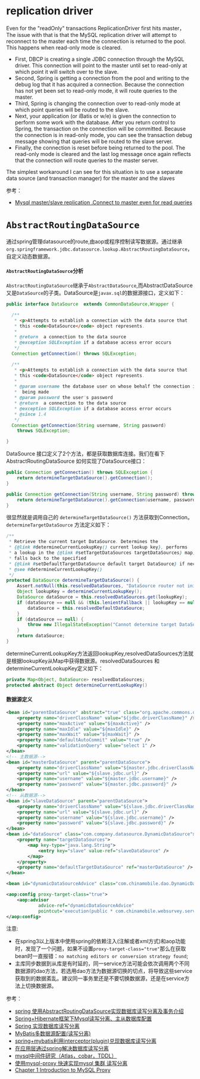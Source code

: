 # replication driver

Even for the "readOnly" transactions ReplicationDriver first hits master，The issue with that is that the MySQL replication driver will attempt to reconnect to the master each time the connection is returned to the pool. This happens when read-only mode is cleared.

- First, DBCP is creating a single JDBC connection through the MySQL driver. This connection will point to the master until set to read-only at which point it will switch over to the slave.
- Second, Spring is getting a connection from the pool and writing to the debug log that it has acquired a connection. Because the connection has not yet been set to read-only mode, it will route queries to the master.
- Third, Spring is changing the connection over to read-only mode at which point queries will be routed to the slave.
- Next, your application (or iBatis or w/e) is given the connection to perform some work with the database.
After you return control to Spring, the transaction on the connection will be committed. Because the connection is in read-only mode, you can see the transaction debug message showing that queries will be routed to the slave server.
- Finally, the connection is reset before being returned to the pool. The read-only mode is cleared and the last log message once again reflects that the connection will route queries to the master server.

The simplest workaround I can see for this situation is to use a separate data source (and transaction manager) for the master and the slaves

参考：

- [Mysql master/slave replication .Connect to master even for read queries](http://stackoverflow.com/questions/22495722/mysql-master-slave-replication-connect-to-master-even-for-read-queries-does-d)

# `AbstractRoutingDataSource`
通过spring管理datasource的route,由aop或程序控制读写数据源。通过继承`org.springframework.jdbc.datasource.lookup.AbstractRoutingDataSource`，自定义动态数据源。

#### `AbstractRoutingDataSource`分析
`AbstractRoutingDataSource`继承于`AbstractDataSource`,而AbstractDataSource又是`DataSource`的子类。DataSource是`javax.sql`的数据源接口，定义如下：

```java
public interface DataSource  extends CommonDataSource,Wrapper {

  /**
   * <p>Attempts to establish a connection with the data source that
   * this <code>DataSource</code> object represents.
   *
   * @return  a connection to the data source
   * @exception SQLException if a database access error occurs
   */
  Connection getConnection() throws SQLException;

  /**
   * <p>Attempts to establish a connection with the data source that
   * this <code>DataSource</code> object represents.
   *
   * @param username the database user on whose behalf the connection is
   *  being made
   * @param password the user's password
   * @return  a connection to the data source
   * @exception SQLException if a database access error occurs
   * @since 1.4
   */
  Connection getConnection(String username, String password)
    throws SQLException;

}
```

DataSource 接口定义了2个方法，都是获取数据库连接。我们在看下AbstractRoutingDataSource 如何实现了DataSource接口：
```java
public Connection getConnection() throws SQLException {
    return determineTargetDataSource().getConnection();
}

public Connection getConnection(String username, String password) throws SQLException {
    return determineTargetDataSource().getConnection(username, password);
}
```

很显然就是调用自己的 `determineTargetDataSource()` 方法获取到Connection。`determineTargetDataSource` 方法定义如下：

```java
/**
 * Retrieve the current target DataSource. Determines the
 * {@link #determineCurrentLookupKey() current lookup key}, performs
 * a lookup in the {@link #setTargetDataSources targetDataSources} map,
 * falls back to the specified
 * {@link #setDefaultTargetDataSource default target DataSource} if necessary.
 * @see #determineCurrentLookupKey()
 */
protected DataSource determineTargetDataSource() {
    Assert.notNull(this.resolvedDataSources, "DataSource router not initialized");
    Object lookupKey = determineCurrentLookupKey();
    DataSource dataSource = this.resolvedDataSources.get(lookupKey);
    if (dataSource == null && (this.lenientFallback || lookupKey == null)) {
        dataSource = this.resolvedDefaultDataSource;
    }
    if (dataSource == null) {
        throw new IllegalStateException("Cannot determine target DataSource for lookup key [" + lookupKey + "]");
    }
    return dataSource;
}

```

determineCurrentLookupKey方法返回lookupKey,resolvedDataSources方法就是根据lookupKey从Map中获得数据源。resolvedDataSources 和determineCurrentLookupKey定义如下：

```java
private Map<Object, DataSource> resolvedDataSources;
protected abstract Object determineCurrentLookupKey()
```

#### 数据源定义

```xml
<bean id="parentDataSource" abstract="true" class="org.apache.commons.dbcp.BasicDataSource">
    <property name="driverClassName" value="${jdbc.driverClassName}" />
    <property name="maxActive" value="${maxActive}" />
    <property name="maxIdle" value="${maxIdle}" />
    <property name="maxWait" value="${maxWait}" />
    <property name="defaultAutoCommit" value="true" />
    <property name="validationQuery" value="select 1" />
</bean>
<!-- 主数据源-->
<bean id="masterDataSource" parent="parentDataSource">
    <property name="driverClassName" value="${master.jdbc.driverClassName}" />
    <property name="url" value="${slave.jdbc.url}" />
    <property name="username" value="${master.jdbc.username}" />
    <property name="password" value="${master.jdbc.password}" />
</bean>
<!-- 从数据源-->
<bean id="slaveDataSource" parent="parentDataSource">
    <property name="driverClassName" value="${slave.jdbc.driverClassName}" />
    <property name="url" value="${slave.jdbc.url}" />
    <property name="username" value="${slave.jdbc.username}" />
    <property name="password" value="${slave.jdbc.password}" />
</bean>
<bean id="dataSource" class="com.company.datasource.DynamicDataSource">
    <property name="targetDataSources">
        <map key-type="java.lang.String">
            <entry key="slave" value-ref="slaveDataSource" />
        </map>
    </property>
    <property name="defaultTargetDataSource" ref="masterDataSource" />
</bean>

<bean id="dynamicDataSourceAdvice" class="com.chinamobile.dao.DynamicDataSourceAdvice"/>

<aop:config proxy-target-class="true">
    <aop:advisor
            advice-ref="dynamicDataSourceAdvice"
            pointcut="execution(public * com.chinamobile.websurvey.service.*Service.*(..))"/>
</aop:config>
```

注意:

- 在spring3以上版本中使用spring的依赖注入(注解或者xml方式)和aop功能时，发现了一个问题，如果不设置`proxy-target-class="true"`那么在获取bean时一直报错：`no matching editors or conversion strategy found`;
- 主库同步数据到从库是有时延的，同一service方法可能会依次调用两个不同数据源的dao方法，若选用dao方法为数据源切换的切点，将导致这些service获取到的数据紊乱。建议同一事务里还是不要切换数据源，还是在service方法上切换数据源。

参考：

- [spring 使用AbstractRoutingDataSource实现数据库读写分离及事务介绍](http://zhanghua.1199.blog.163.com/blog/static/4644980720150341159923/)
- [Spring+Hibernate框架下Mysql读写分离、主从数据库配置](http://lujia35.iteye.com/blog/969466)
- [Spring 实现数据库读写分离](http://www.cnblogs.com/surge/p/3582248.html)
- [MyBatis多数据源配置(读写分离)](http://blog.csdn.net/isea533/article/details/46815385)
- [spring+mybatis利用interceptor(plugin)兑现数据库读写分离](http://blog.csdn.net/keda8997110/article/details/16827215)
- [在应用层通过spring解决数据库读写分离](http://www.iteye.com/topic/1127642)
- [mysql中间件研究（Atlas，cobar，TDDL）](http://www.guokr.com/blog/475765/)
- [使用mysql-proxy 快速实现mysql 集群 读写分离](http://www.open-open.com/lib/view/open1345864902321.html)
- [Chapter 1 Introduction to MySQL Proxy](http://dev.mysql.com/doc/mysql-proxy/en/mysql-proxy-introduction.html)

